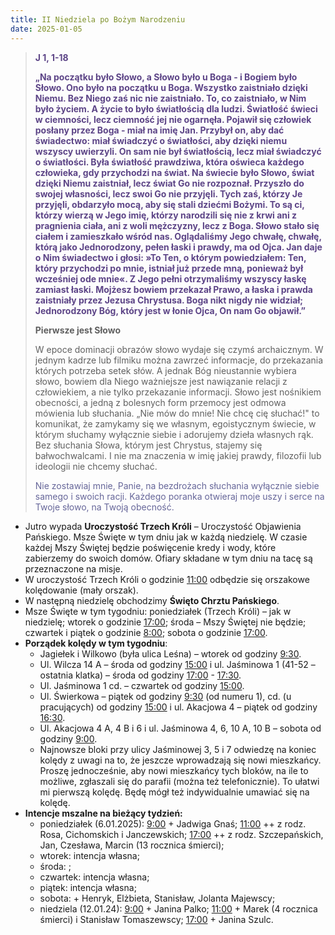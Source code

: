 ```yaml
---
title: II Niedziela po Bożym Narodzeniu
date: 2025-01-05
---
```


> **<span style="color: #5D4587;">J 1, 1-18 </span>**
>
> **<span style="color: #5D4587;">„Na początku było Słowo, a Słowo było u Boga - i Bogiem było Słowo. Ono było na początku u Boga. Wszystko zaistniało dzięki Niemu. Bez Niego zaś nic nie zaistniało. To, co zaistniało, w Nim było życiem. A życie to było światłością dla ludzi. Światłość świeci w ciemności, lecz ciemność jej nie ogarnęła. Pojawił się człowiek posłany przez Boga - miał na imię Jan. Przybył on, aby dać świadectwo: miał świadczyć o światłości, aby dzięki niemu wszyscy uwierzyli. On sam nie był światłością, lecz miał świadczyć o światłości. Była światłość prawdziwa, która oświeca każdego człowieka, gdy przychodzi na świat. Na świecie było Słowo, świat dzięki Niemu zaistniał, lecz świat Go nie rozpoznał. Przyszło do swojej własności, lecz swoi Go nie przyjęli. Tych zaś, którzy Je przyjęli, obdarzyło mocą, aby się stali dziećmi Bożymi. To są ci, którzy wierzą w Jego imię, którzy narodzili się nie z krwi ani z pragnienia ciała, ani z woli mężczyzny, lecz z Boga. Słowo stało się ciałem i zamieszkało wśród nas. Oglądaliśmy Jego chwałę, chwałę, którą jako Jednorodzony, pełen łaski i prawdy, ma od Ojca. Jan daje o Nim świadectwo i głosi: »To Ten, o którym powiedziałem: Ten, który przychodzi po mnie, istniał już przede mną, ponieważ był wcześniej ode mnie«. Z Jego pełni otrzymaliśmy wszyscy łaskę zamiast łaski. Mojżesz bowiem przekazał Prawo, a łaska i prawda zaistniały przez Jezusa Chrystusa. Boga nikt nigdy nie widział; Jednorodzony Bóg, który jest w łonie Ojca, On nam Go objawił.”</span>**
>
>
>
> **Pierwsze jest Słowo**
>
> W epoce dominacji obrazów słowo wydaje się czymś archaicznym. W jednym kadrze lub filmiku można zawrzeć informacje, do przekazania których potrzeba setek słów. A jednak Bóg nieustannie wybiera słowo, bowiem dla Niego ważniejsze jest nawiązanie relacji z człowiekiem, a nie tylko przekazanie informacji. Słowo jest nośnikiem obecności, a jedną z bolesnych form przemocy jest odmowa mówienia lub słuchania. „Nie mów do mnie! Nie chcę cię słuchać!" to komunikat, że zamykamy się we własnym, egoistycznym świecie, w którym słuchamy wyłącznie siebie i adorujemy dzieła własnych rąk. Bez słuchania Słowa, którym jest Chrystus, stajemy się bałwochwalcami. I nie ma znaczenia w imię jakiej prawdy, filozofii lub ideologii nie chcemy słuchać.
>
> <span style="color: #666699;">Nie zostawiaj mnie, Panie, na bezdrożach słuchania wyłącznie siebie samego i swoich racji. Każdego poranka otwieraj moje uszy i serce na Twoje słowo, na Twoją obecność.
> &nbsp;

- Jutro wypada **Uroczystość Trzech Króli** – Uroczystość Objawienia Pańskiego. Msze Święte w tym dniu jak w każdą niedzielę. W czasie każdej Mszy Świętej będzie poświęcenie kredy i wody, które zabierzemy do swoich domów. Ofiary składane w tym dniu na tacę są przeznaczone na misje.
- W uroczystość Trzech Króli o godzinie <u>11:00</u> odbędzie się orszakowe kolędowanie (mały orszak).
- W następną niedzielę obchodzimy **Święto Chrztu Pańskiego**.
- Msze Święte w tym tygodniu: poniedziałek (Trzech Króli) – jak w niedzielę; wtorek o godzinie <u>17:00</u>; środa – Mszy Świętej nie będzie; czwartek i piątek o godzinie <u>8:00</u>; sobota o godzinie <u>17:00</u>.
- **Porządek kolędy w tym tygodniu**:
  - Jagiełek i Wilkowo (była ulica Leśna) – wtorek od godziny <u>9:30</u>.
  - Ul. Wilcza 14 A – środa od godziny <u>15:00</u> i ul. Jaśminowa 1 (41-52 – ostatnia klatka) – środa od godziny <u>17:00</u> - <u>17:30</u>.
  - Ul. Jaśminowa 1 cd. – czwartek od godziny <u>15:00</u>.
  - Ul. Świerkowa – piątek od godziny <u>9:30</u> (od numeru 1), cd. (u pracujących) od godziny <u>15:00</u> i ul. Akacjowa 4 – piątek od godziny <u>16:30</u>.
  - Ul. Akacjowa 4 A, 4 B i 6 i ul. Jaśminowa 4, 6, 10 A, 10 B – sobota od godziny <u>9:00</u>.
  - Najnowsze bloki przy ulicy Jaśminowej 3, 5 i 7 odwiedzę na koniec kolędy z uwagi na to, że jeszcze wprowadzają się nowi mieszkańcy. Proszę jednocześnie, aby nowi mieszkańcy tych bloków, na ile to możliwe, zgłaszali się do parafii (można też telefonicznie). To ułatwi mi pierwszą kolędę. Będę mógł też indywidualnie umawiać się na kolędę.
- **Intencje mszalne na bieżący tydzień:**
  - poniedziałek (6.01.2025): <u>9:00</u> + Jadwiga Gnaś; <u>11:00</u> ++ z rodz. Rosa, Cichomskich i Janczewskich; <u>17:00</u> ++ z rodz. Szczepańskich, Jan, Czesława, Marcin (13 rocznica śmierci);
  - wtorek: intencja własna;
  - środa: ;
  - czwartek: intencja własna;
  - piątek: intencja własna;
  - sobota: + Henryk, Elżbieta, Stanisław, Jolanta Majewscy;
  - niedziela (12.01.24): <u>9:00</u> + Janina Palko; <u>11:00</u> + Marek (4 rocznica śmierci) i Stanisław Tomaszewscy; <u>17:00</u> + Janina Szulc.

